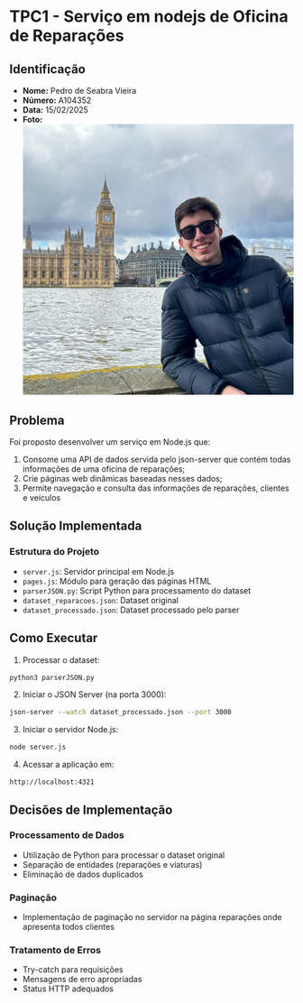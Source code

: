 # TPC1 - Serviço em nodejs de Oficina de Reparações

## Identificação
- **Nome:** Pedro de Seabra Vieira
- **Número:** A104352
- **Data:** 15/02/2025
- **Foto:** 
  ![Foto](/assets/img/FotoPerfil.png)

## Problema
Foi proposto desenvolver um serviço em Node.js que:
1. Consome uma API de dados servida pelo json-server que contém todas informações de uma oficina de reparações;
2. Crie páginas web dinâmicas baseadas nesses dados;
3. Permite navegação e consulta das informações de reparações, clientes e veículos

## Solução Implementada

### Estrutura do Projeto
- `server.js`: Servidor principal em Node.js
- `pages.js`: Módulo para geração das páginas HTML
- `parserJSON.py`: Script Python para processamento do dataset
- `dataset_reparacoes.json`: Dataset original
- `dataset_processado.json`: Dataset processado pelo parser

## Como Executar

1. Processar o dataset:
```bash
python3 parserJSON.py
```

2. Iniciar o JSON Server (na porta 3000):
```bash
json-server --watch dataset_processado.json --port 3000
```

3. Iniciar o servidor Node.js:
```bash
node server.js
```

4. Acessar a aplicação em:
```
http://localhost:4321
```

## Decisões de Implementação
### Processamento de Dados
- Utilização de Python para processar o dataset original
- Separação de entidades (reparações e viaturas)
- Eliminação de dados duplicados

### Paginação
- Implementação de paginação no servidor na página reparações onde apresenta todos clientes

### Tratamento de Erros
- Try-catch para requisições
- Mensagens de erro apropriadas
- Status HTTP adequados

